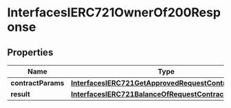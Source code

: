 

# InterfacesIERC721OwnerOf200Response

## Properties

Name | Type | Description | Notes
------------ | ------------- | ------------- | -------------
**contractParams** | [**InterfacesIERC721GetApprovedRequestContractParams**](InterfacesIERC721GetApprovedRequestContractParams.md) |  | 
**result** | [**InterfacesIERC721BalanceOfRequestContractParams**](InterfacesIERC721BalanceOfRequestContractParams.md) |  | 




